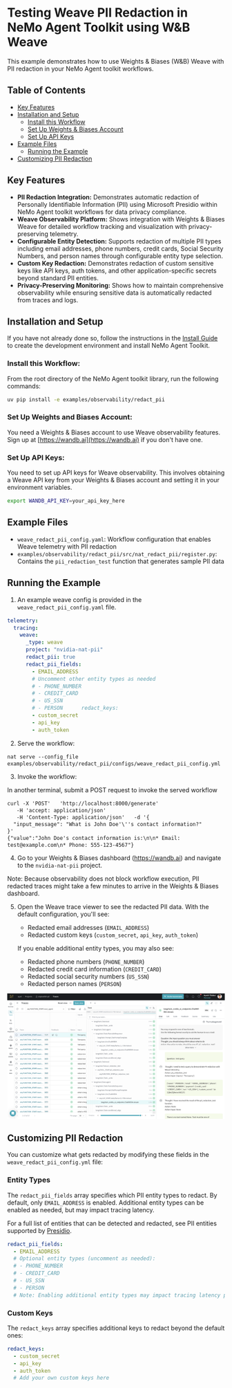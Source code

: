 <!--
SPDX-FileCopyrightText: Copyright (c) 2025, NVIDIA CORPORATION & AFFILIATES. All rights reserved.
SPDX-License-Identifier: Apache-2.0

Licensed under the Apache License, Version 2.0 (the "License");
you may not use this file except in compliance with the License.
You may obtain a copy of the License at

http://www.apache.org/licenses/LICENSE-2.0

Unless required by applicable law or agreed to in writing, software
distributed under the License is distributed on an "AS IS" BASIS,
WITHOUT WARRANTIES OR CONDITIONS OF ANY KIND, either express or implied.
See the License for the specific language governing permissions and
limitations under the License.
-->

<!--
  SPDX-FileCopyrightText: Copyright (c) 2024-2025 NVIDIA CORPORATION & AFFILIATES. All rights reserved.
  SPDX-License-Identifier: Apache-2.0
-->

# Testing Weave PII Redaction in NeMo Agent Toolkit using W&B Weave

This example demonstrates how to use Weights & Biases (W&B) Weave with PII redaction in your NeMo Agent toolkit workflows.

## Table of Contents

- [Key Features](#key-features)
- [Installation and Setup](#installation-and-setup)
  - [Install this Workflow](#install-this-workflow)
  - [Set Up Weights & Biases Account](#set-up-weights-and-biases-account)
  - [Set Up API Keys](#set-up-api-keys)
- [Example Files](#example-files)
  - [Running the Example](#running-the-example)
- [Customizing PII Redaction](#customizing-pii-redaction)

## Key Features

- **PII Redaction Integration:** Demonstrates automatic redaction of Personally Identifiable Information (PII) using Microsoft Presidio within NeMo Agent toolkit workflows for data privacy compliance.
- **Weave Observability Platform:** Shows integration with Weights & Biases Weave for detailed workflow tracking and visualization with privacy-preserving telemetry.
- **Configurable Entity Detection:** Supports redaction of multiple PII types including email addresses, phone numbers, credit cards, Social Security Numbers, and person names through configurable entity type selection.
- **Custom Key Redaction:** Demonstrates redaction of custom sensitive keys like API keys, auth tokens, and other application-specific secrets beyond standard PII entities.
- **Privacy-Preserving Monitoring:** Shows how to maintain comprehensive observability while ensuring sensitive data is automatically redacted from traces and logs.

## Installation and Setup

If you have not already done so, follow the instructions in the [Install Guide](../../../docs/source/quick-start/installing.md#install-from-source) to create the development environment and install NeMo Agent Toolkit.

### Install this Workflow:

From the root directory of the NeMo Agent toolkit library, run the following commands:

```bash
uv pip install -e examples/observability/redact_pii
```

### Set Up Weights and Biases Account:

You need a Weights & Biases account to use Weave observability features. Sign up at [https://wandb.ai](https://wandb.ai) if you don't have one.

### Set Up API Keys:

You need to set up API keys for Weave observability. This involves obtaining a Weave API key from your Weights & Biases account and setting it in your environment variables.

```bash
export WANDB_API_KEY=your_api_key_here
```

## Example Files

- `weave_redact_pii_config.yaml`: Workflow configuration that enables Weave telemetry with PII redaction
- `examples/observability/redact_pii/src/nat_redact_pii/register.py`: Contains the `pii_redaction_test` function that generates sample PII data

## Running the Example

1. An example weave config is provided in the `weave_redact_pii_config.yaml` file.

```yaml
telemetry:
  tracing:
    weave:
      _type: weave
      project: "nvidia-nat-pii"
      redact_pii: true
      redact_pii_fields:
        - EMAIL_ADDRESS
        # Uncomment other entity types as needed
        # - PHONE_NUMBER
        # - CREDIT_CARD
        # - US_SSN
        # - PERSON      redact_keys:
        - custom_secret
        - api_key
        - auth_token
```

2. Serve the workflow:

```console
nat serve --config_file examples/observability/redact_pii/configs/weave_redact_pii_config.yml
```

3. Invoke the workflow:

In another terminal, submit a POST request to invoke the served workflow

```console
curl -X 'POST'   'http://localhost:8000/generate'
   -H 'accept: application/json'
   -H 'Content-Type: application/json'   -d '{
  "input_message": "What is John Doe'\''s contact information?"
}'
{"value":"John Doe's contact information is:\n\n* Email: test@example.com\n* Phone: 555-123-4567"}
```

4. Go to your Weights & Biases dashboard (https://wandb.ai) and navigate to the `nvidia-nat-pii` project.

Note: Because observability does not block workflow execution, PII redacted traces might take a few minutes to arrive in the Weights & Biases dashboard.

5. Open the Weave trace viewer to see the redacted PII data. With the default configuration, you'll see:
   - Redacted email addresses (`EMAIL_ADDRESS`)
   - Redacted custom keys (`custom_secret`, `api_key`, `auth_token`)

   If you enable additional entity types, you may also see:
   - Redacted phone numbers (`PHONE_NUMBER`)
   - Redacted credit card information (`CREDIT_CARD`)
   - Redacted social security numbers (`US_SSN`)
   - Redacted person names (`PERSON`)

![Weave PII Redaction](images/redact_weave_trace.png)

## Customizing PII Redaction

You can customize what gets redacted by modifying these fields in the `weave_redact_pii_config.yml` file:

### Entity Types

The `redact_pii_fields` array specifies which PII entity types to redact. By default, only `EMAIL_ADDRESS` is enabled. Additional entity types can be enabled as needed, but may impact tracing latency.

For a full list of entities that can be detected and redacted, see PII entities supported by [Presidio](https://microsoft.github.io/presidio/supported_entities/).

```yaml
redact_pii_fields:
  - EMAIL_ADDRESS
  # Optional entity types (uncomment as needed):
  # - PHONE_NUMBER
  # - CREDIT_CARD
  # - US_SSN
  # - PERSON
  # Note: Enabling additional entity types may impact tracing latency performance
```

### Custom Keys

The `redact_keys` array specifies additional keys to redact beyond the default ones:

```yaml
redact_keys:
  - custom_secret
  - api_key
  - auth_token
  # Add your own custom keys here
```
